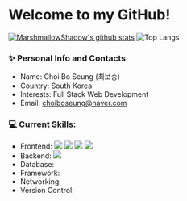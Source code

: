 # Welcome to my GitHub!

 [![MarshmallowShadow's github stats](https://github-readme-stats.vercel.app/api?username=MarshmallowShadow&theme=dracula)](https://github.com/MarshmallowShadow/github-readme-stats)
 ![Top Langs](https://github-readme-stats-sand-six-91.vercel.app/api/top-langs/?username=MarshmallowShadow&layout=compact&theme=dracula)



### ✨ Personal Info and Contacts
- Name: Choi Bo Seung (최보승)
- Country: South Korea
- Interests: Full Stack Web Development
- Email: choiboseung@naver.com


### 💻 Current Skills:
- Frontend: <span><img src="http://img.shields.io/badge/HTML-E34F26?style=flat&logo=HTML5&logoColor=white"></span>
<span><img src="http://img.shields.io/badge/CSS-1572B6?style=flat&logo=CSS3&logoColor=white"></span>
<span><img src="http://img.shields.io/badge/JavaScript-F7DF1E?style=flat&logo=JavaScript&logoColor=white"></span>
<span><img src="http://img.shields.io/badge/jQuery-0769AD?style=flat&logo=jQuery&logoColor=white"></span>
- Backend: <span><img src="https://img.shields.io/badge/Java-ED8B00?style=flat&logo=java&logoColor=white"></span>
- Database: 
- Framework: 
- Networking: 
- Version Control:
